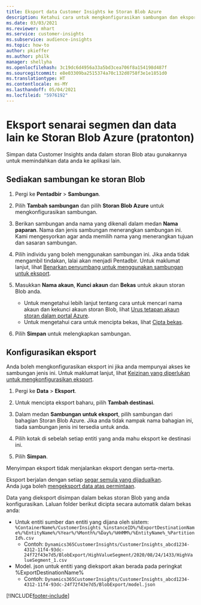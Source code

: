 ```yaml
---
title: Eksport data Customer Insights ke Storan Blob Azure
description: Ketahui cara untuk mengkonfigurasikan sambungan dan eksport ke storan Blob.
ms.date: 03/03/2021
ms.reviewer: mhart
ms.service: customer-insights
ms.subservice: audience-insights
ms.topic: how-to
author: pkieffer
ms.author: philk
manager: shellyha
ms.openlocfilehash: 3c19dc6d4956a33a5bd3cea706f8a154198d487f
ms.sourcegitcommit: e8e03309ba2515374a70c132d0758f3e1e1851d0
ms.translationtype: HT
ms.contentlocale: ms-MY
ms.lasthandoff: 05/04/2021
ms.locfileid: "5976192"
---
```

# <a name="export-segment-list-and-other-data-to-azure-blob-storage-preview"></a>Eksport senarai segmen dan data lain ke Storan Blob Azure (pratonton)

Simpan data Customer Insights anda dalam storan Blob atau gunakannya untuk memindahkan data anda ke aplikasi lain.

## <a name="set-up-the-connection-to-blob-storage"></a>Sediakan sambungan ke storan Blob

1. Pergi ke **Pentadbir** > **Sambungan**.

1. Pilih **Tambah sambungan** dan pilih **Storan Blob Azure** untuk mengkonfigurasikan sambungan.

1. Berikan sambungan anda nama yang dikenali dalam medan **Nama paparan**. Nama dan jenis sambungan menerangkan sambungan ini. Kami mengesyorkan agar anda memilih nama yang menerangkan tujuan dan sasaran sambungan.

1. Pilih individu yang boleh menggunakan sambungan ini. Jika anda tidak mengambil tindakan, lalai akan menjadi Pentadbir. Untuk maklumat lanjut, lihat [Benarkan penyumbang untuk menggunakan sambungan untuk eksport](connections.md#allow-contributors-to-use-a-connection-for-exports).

1. Masukkan **Nama akaun**, **Kunci akaun** dan **Bekas** untuk akaun storan Blob anda.
    - Untuk mengetahui lebih lanjut tentang cara untuk mencari nama akaun dan kekunci akaun storan Blob, lihat [Urus tetapan akaun storan dalam portal Azure](/azure/storage/common/storage-account-manage).
    - Untuk mengetahui cara untuk mencipta bekas, lihat [Cipta bekas](/azure/storage/blobs/storage-quickstart-blobs-portal#create-a-container).

1. Pilih **Simpan** untuk melengkapkan sambungan. 

## <a name="configure-an-export"></a>Konfigurasikan eksport

Anda boleh mengkonfigurasikan eksport ini jika anda mempunyai akses ke sambungan jenis ini. Untuk maklumat lanjut, lihat [Keizinan yang diperlukan untuk mengkonfigurasikan eksport](export-destinations.md#set-up-a-new-export).

1. Pergi ke **Data** > **Eksport**.

1. Untuk mencipta eksport baharu, pilih **Tambah destinasi**.

1. Dalam medan **Sambungan untuk eksport**, pilih sambungan dari bahagian Storan Blob Azure. Jika anda tidak nampak nama bahagian ini, tiada sambungan jenis ini tersedia untuk anda.

1. Pilih kotak di sebelah setiap entiti yang anda mahu eksport ke destinasi ini.

1. Pilih **Simpan**.

Menyimpan eksport tidak menjalankan eksport dengan serta-merta.

Eksport berjalan dengan setiap [segar semula yang dijadualkan](system.md#schedule-tab).     
Anda juga boleh [mengeksport data atas permintaan](export-destinations.md#run-exports-on-demand). 

Data yang dieksport disimpan dalam bekas storan Blob yang anda konfigurasikan. Laluan folder berikut dicipta secara automatik dalam bekas anda:

- Untuk entiti sumber dan entiti yang dijana oleh sistem: `%ContainerName%/CustomerInsights_%instanceID%/%ExportDestinationName%/%EntityName%/%Year%/%Month%/%Day%/%HHMM%/%EntityName%_%PartitionId%.csv`
  - Contoh: `Dynamics365CustomerInsights/CustomerInsights_abcd1234-4312-11f4-93dc-24f72f43e7d5/BlobExport/HighValueSegment/2020/08/24/1433/HighValueSegment_1.csv`
- Model. json untuk entiti yang dieksport akan berada pada peringkat %ExportDestinationName%
  - Contoh: `Dynamics365CustomerInsights/CustomerInsights_abcd1234-4312-11f4-93dc-24f72f43e7d5/BlobExport/model.json`

[!INCLUDE[footer-include](../includes/footer-banner.md)]
